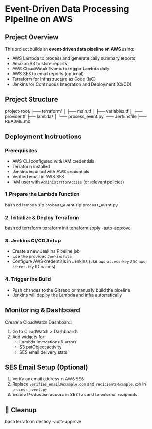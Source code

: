 # Event-Driven Data Processing Pipeline on AWS

## Project Overview

This project builds an **event-driven data pipeline on AWS** using:

- AWS Lambda to process and generate daily summary reports
- Amazon S3 to store reports
- AWS CloudWatch Events to trigger Lambda daily
- AWS SES to email reports (optional)
- Terraform for Infrastructure as Code (IaC)
- Jenkins for Continuous Integration and Deployment (CI/CD)



## Project Structure

project-root/ 
├── terraform/
│   ├── main.tf
│   ├── variables.tf
│   ├── provider.tf
├── lambda/
│   └── process_event.py
├── Jenkinsfile
├── README.md


## Deployment Instructions

### Prerequisites

- AWS CLI configured with IAM credentials
- Terraform installed
- Jenkins installed with AWS credentials
- Verified email in AWS SES
- IAM user with `AdministratorAccess` (or relevant policies)

### 1.Prepare the Lambda Function

bash
cd lambda
zip process_event.zip process_event.py


### 2. Initialize & Deploy Terraform

bash
cd terraform
terraform init
terraform apply -auto-approve


### 3. Jenkins CI/CD Setup

- Create a new Jenkins Pipeline job
- Use the provided `Jenkinsfile`
- Configure AWS credentials in Jenkins (use `aws-access-key` and `aws-secret-key` ID names)

### 4. Trigger the Build

- Push changes to the Git repo or manually build the pipeline
- Jenkins will deploy the Lambda and infra automatically

## Monitoring & Dashboard

Create a CloudWatch Dashboard:

1. Go to CloudWatch > Dashboards
2. Add widgets for:
   - Lambda invocations & errors
   - S3 putObject activity
   - SES email delivery stats


## SES Email Setup (Optional)

1. Verify an email address in AWS SES
2. Replace `verified_email@example.com` and `recipient@example.com` in `process_event.py`
3. Enable Production access in SES to send to external recipients


## 🧹 Cleanup

bash
terraform destroy -auto-approve
